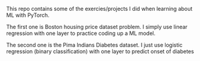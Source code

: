 This repo contains some of the exercies/projects I did when learning about ML with PyTorch.

The first one is Boston housing price dataset problem. I simply use linear regression with one layer to practice coding up a ML model.

The second one is the Pima Indians Diabetes dataset. I just use logistic regression (binary classification) with one layer to predict onset of diabetes